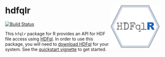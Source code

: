 ﻿# hdfqlr <a href='https://github.com/mkoohafkan/hdfqlr'><img src='man/figures/logo.png' align="right" height="139" /></a>
[![Build Status](https://travis-ci.org/mkoohafkan/hdfqlr.svg?branch=master)](https://travis-ci.org/mkoohafkan/hdfqlr)

This `hfqlr` package for R provides an API for HDF file access using 
[HDFql](http://www.hdfql.com/). In order to use this package, you will 
need to [download HDFql](http://www.hdfql.com/#download) for your 
system. See the [quickstart vignette](vignettes/quickstart.rmd) to 
get started.